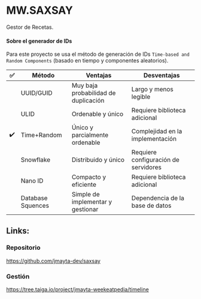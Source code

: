 # MW.SAXSAY

Gestor de Recetas.

#### Sobre el generador de IDs

Para este proyecto se usa el método de generación de IDs `Time-based and Random Components` (basado en tiempo y componentes aleatorios).

|✅|Método|Ventajas|Desventajas|
|:----:|----|----|----|
|   |UUID/GUID|Muy baja probabilidad de duplicación|Largo y menos legible|
|   |ULID|Ordenable y único|Requiere biblioteca adicional|
|✔️|Time+Random|Único y parcialmente ordenable|Complejidad en la implementación|
|   |Snowflake|Distribuido y único|Requiere configuración de servidores|
|   |Nano ID|Compacto y eficiente|Requiere biblioteca adicional|
|   |Database Squences|Simple de implementar y gestionar|Dependencia de la base de datos|


## Links:
### Repositorio
https://github.com/jmayta-dev/saxsay

### Gestión
https://tree.taiga.io/project/jmayta-weekeatpedia/timeline
